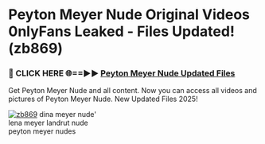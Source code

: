 # Peyton Meyer Nude Original Videos 0nlyFans Leaked - Files Updated! (zb869)

<h3>🔴 CLICK HERE 🌐==►► <a href="https://tinyurl.com/4mcuefdz" rel="nofollow">Peyton Meyer Nude Updated Files</a></h3>

Get Peyton Meyer Nude and all content. Now you can access all videos and pictures of Peyton Meyer Nude. New Updated Files 2025!

[![zb869](https://i.imgur.com/StAQSOY.gif)](https://tinyurl.com/4mcuefdz)
dina meyer nude'<br>
lena meyer landrut nude<br>
peyton meyer nudes